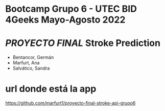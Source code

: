 # Bootcamp Grupo 6 - UTEC  BID 4Geeks Mayo-Agosto 2022 
# *PROYECTO FINAL* Stroke Prediction 

*   Bentancor, Germán 
*   Marfurt, Ana 
*   Salvático, Sandra
# url donde está la app
https://github.com/marfurt1/proyecto-final-stroke-api-grupo6
